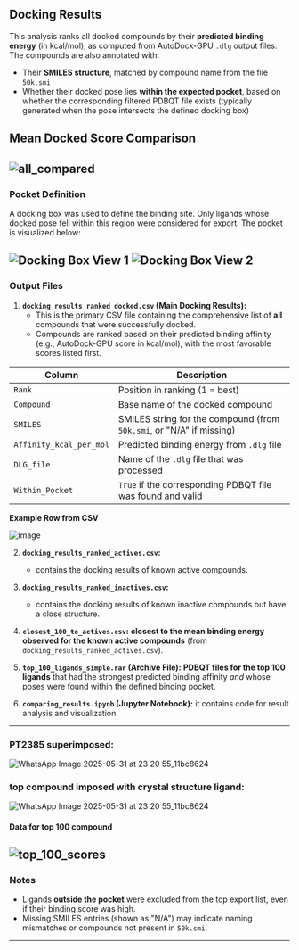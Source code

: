 ## **Docking Results**

This analysis ranks all docked compounds by their **predicted binding energy** (in kcal/mol), as computed from AutoDock-GPU `.dlg` output files. The compounds are also annotated with:

- Their **SMILES structure**, matched by compound name from the file `50k.smi`
- Whether their docked pose lies **within the expected pocket**, based on whether the corresponding filtered PDBQT file exists (typically generated when the pose intersects the defined docking box)

## Mean Docked Score Comparison
![all_compared](https://github.com/user-attachments/assets/bb1270f9-6f44-4475-b6f3-4a63d606e935)
---
### Pocket Definition

A docking box was used to define the binding site. Only ligands whose docked pose fell within this region were considered for export. The pocket is visualized below:

![Docking Box View 1](https://github.com/user-attachments/assets/2fab8f0e-688c-4ded-8686-9e39ff91287b)
![Docking Box View 2](https://github.com/user-attachments/assets/f5b6a878-1d45-43ed-bef5-6462ad749a68)
---
### Output Files

1.  **`docking_results_ranked_docked.csv` (Main Docking Results):**
    * This is the primary CSV file containing the comprehensive list of **all** compounds that were successfully docked.
    * Compounds are ranked based on their predicted binding affinity (e.g., AutoDock-GPU score in kcal/mol), with the most favorable scores listed first.

  | Column                | Description                                                       |
  |------------------------|-------------------------------------------------------------------|
  | `Rank`               | Position in ranking (1 = best)                                     |
  | `Compound`           | Base name of the docked compound                                   |
  | `SMILES`             | SMILES string for the compound (from `50k.smi`, or "N/A" if missing) |
  | `Affinity_kcal_per_mol` | Predicted binding energy from `.dlg` file                       |
  | `DLG_file`           | Name of the `.dlg` file that was processed                         |
  | `Within_Pocket`      | `True` if the corresponding PDBQT file was found and valid         |
  
**Example Row from CSV**

![image](https://github.com/user-attachments/assets/31396a9b-d5d4-482a-b352-d6c8a9a5b501)

2.  **`docking_results_ranked_actives.csv`:**
    * contains the docking results of known active compounds.
    
3.  **`docking_results_ranked_inactives.csv`:**
     * contains the docking results of known inactive compounds but have a close structure.

4.  **`closest_100_to_actives.csv`:**
    **closest to the mean binding energy observed for the known active compounds** (from `docking_results_ranked_actives.csv`).
5.  **`top_100_ligands_simple.rar` (Archive File):**
    **PDBQT files for the top 100 ligands** that had the strongest predicted binding affinity *and* whose poses were found within the defined binding pocket.
    
6.  **`comparing_results.ipynb` (Jupyter Notebook):**
    it contains code for result analysis and visualization 
---
### **PT2385 superimposed:**
![WhatsApp Image 2025-05-31 at 23 20 55_11bc8624](https://github.com/user-attachments/assets/dc97889a-657a-44f0-ae64-caef58b76898)
 
 ### top compound imposed with crystal structure ligand:
![WhatsApp Image 2025-05-31 at 23 20 55_11bc8624](https://github.com/user-attachments/assets/eeaa7de0-2362-4128-9c91-4ab91ab5cabe)

#### Data for top 100 compound 
  ![top_100_scores](https://github.com/user-attachments/assets/54cc5395-3fe7-4431-b315-4d65db9cd85b)
---
### Notes

- Ligands **outside the pocket** were excluded from the top export list, even if their binding score was high.
- Missing SMILES entries (shown as "N/A") may indicate naming mismatches or compounds not present in `50k.smi`.

---






